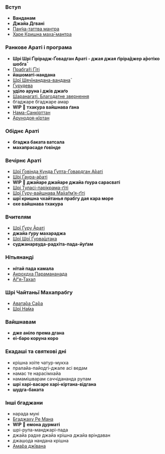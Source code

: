 ### Вступ

 - **Ванданам**
 - **Джайа Дгвані**
 - [Пан̃ча-таттва мантра](songs/pancha-tattva.md)
 - [Харе Кришна маха̄-мантра](songs/hare-krishna.md)

### Ранкове Араті і програма

 - **Шрі Шрі Ґірірадж-Ґовадган Араті - джая джая ґіріра̄джер а̄ротіко шобга̄**
 - [Прабга̄ті Ґīті
](songs/kali-kukkura-kadana-jadi-chhao-he-kaliyuga-pavana-kali-bhaya-nashiana.md)
 - **йашоматі-нандана**
 - [Шрī Шячīнандана-вандана̄](songs/jaya-shiachinandana-sura-muni-vandana-bhava-bhaya-khandana-jayo-he.md)
 - [Ґурудева](songs/gurudeva.md)
 - **уділо аруна і джів джаґо**
 - [Шаранагаті. Благодатне звернення](songs/shri-kryshna-chhaitanya-prabhu-jive-daya-kori.md)
 - бгаджаре бгаджаре амар
 - **WIP 🔴** **тхакура вайшнава ґана**
 - [Нама-Санкірттан](songs/hari-haraye-namah-kryshna-yadavaya-namah.md)
 - [Арунодоя-кīртан](songs/jiv-jago-jiv-jago-gaurachanda-bole.md)

### Обіднє Араті

 - **бгаджа баката ватсала**
 - **махапрасаде ґовінде**

### Вечірнє Араті

 - [Шрī Ґовінда Кунда Ґупта-Ґовардган А̄раті](songs/jaya-jaya-girirajer-arati-vishiala.md)
 - [Ш́рі Ґаура-а̄раті](songs/jaya-jaya-gaurachhander-arotiko-shobha.md)
 - **WIP 🔴** **джайаре джайаре джайа ґоура сарасваті**
 - [Шрі Туласі-парікрама-ґіті](songs/namo-namah-tulasi-maharani.md)
 - [Шрī Ґуру-вайшнава Ма̄ха̄тмʼя-ґīті](songs/shri-guru-chharana-padma.md)
 - **шрī кришна чхайтанья прабгу дая кара море**
 - **охе вайшнава тхакура**

### Вчителям

 - [Шрī Ґуру Āраті](songs/jaya-jaya-gurudever-arati-ujjvala.md)
 - **джайа ґуру махараджа**
 - [Шрī Шрī Ґурва̄штака](songs/samsara-davanala-lidha-loka.md)
 - **суджанарвуда-радхіта-пада-йуґам**

### Нітьянанді

 - **нітай пада камала**
 - [Акрохдха Парамананада](songs/akrodha-paramananda.md)
 - [А̄ґʼя-Тахал](songs/nadiya-godrume-nityananda-mahajana.md)

### Шрі Чайтаньї Махапрабгу

 - [Авата̄ра Са̄ра](songs/avatara-sara-gora-avatara.md)
 - [Шрī На̄ма](songs/gay-gora-madhur-svare.md)

### Вайшнавам

 - **дже аніло према дгана**
 - **еі-баро коруна коро**

### Екадаші та святкові дні

 - крішна хоіте чатур-мукха
 - пралайа-пайодгі-джале асі ведам
 - намас те нарасімхайа
 - намамішварам саччідананда рупам
 - **шрі харі-васаре харі-кіртана-відгана**
 - **шудга-баката**

### Інші бгаджани

 - нарада муні
 - [Бгаджаху Ре Мана](songs/bhajahu-re-mana-shri-nanda-nandana.md)
 - **WIP 🔴** **емона дурматі**
 - шрі-рупа-манджарі-пада
 - джайа радхе джайа крішна джайа вріндаван
 - джашода нандана крішна
 - [Ама̄ра джīвана](songs/amara-jivana-sada-pape-rata.md)
